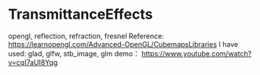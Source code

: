 # TransmittanceEffects
opengl, reflection, refraction, fresnel
Reference: https://learnopengl.com/Advanced-OpenGL/CubemapsLibraries I have used: glad, glfw, stb_image, glm
demo： https://www.youtube.com/watch?v=cqI7aUI8Yqg
